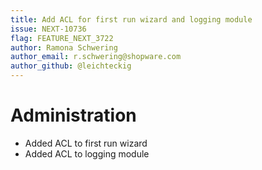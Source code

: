 ```yaml
---
title: Add ACL for first run wizard and logging module
issue: NEXT-10736
flag: FEATURE_NEXT_3722
author: Ramona Schwering
author_email: r.schwering@shopware.com 
author_github: @leichteckig
---
```

# Administration
* Added ACL to first run wizard
* Added ACL to logging module
